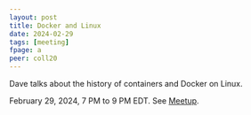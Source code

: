 ```yaml
---
layout: post
title: Docker and Linux
date: 2024-02-29
tags: [meeting]
fpage: a
peer: coll20
---
```


Dave talks about the history of containers and Docker on Linux.

February 29, 2024, 7 PM to 9 PM EDT. See [Meetup]({{site.meetupurl}}).
